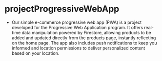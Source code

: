 # projectProgressiveWebApp
- Our simple e-commerce progressive web app (PWA) is a project developed for the Progressive Web Application program. It offers real-time data manipulation powered by Firestore, allowing products to be added and updated directly from the products page, instantly reflecting on the home page. The app also includes push notifications to keep you informed and location permissions to deliver personalized content based on your location.
